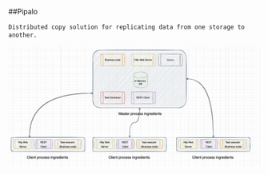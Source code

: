 ##Pipalo
 ```
 Distributed copy solution for replicating data from one storage to another.
 ```
 ![Pipalo](pipalo_architecture.png)